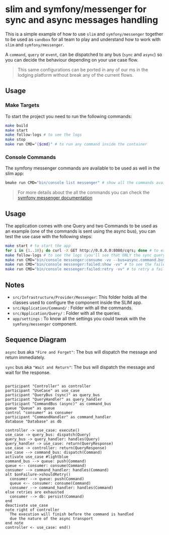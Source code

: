 # slim and symfony/messenger for sync and async messages handling

This is a simple example of how to use `slim` and `symfony/messenger` together to be used as `sandbox` for all team to play and understand how to work with `slim` and `symfony/messenger`. 

A `command`, `query` or `event`, can be dispatched to any bus (`sync` and `async`) so you can decide the behaviour depending on your use case flow.

> This same configurations can be ported in any of our ms in the lodging platform without break any of the current flows.


## Usage
### Make Targets
To start the project you need to run the following commands:

```sh
make build
make start
make follow-logs # to see the logs 
make stop
make run CMD="{$cmd}" # to run any command inside the container
```

### Console Commands
The symfony messenger commands are available to be used as well in the slim app:

```sh
bmake run CMD="bin/console list messenger" # show all the commands available under the messenger component in the slim app
```
> For more details about the all the commands you can check the [symfony messenger documentation](https://symfony.com/doc/current/messenger.html)

## Usage
The application comes with one Query and two Commands to be used as an example (one of the commands is sent using the async bus), you can test the use case with the following steps:

```sh
make start # to start the app
for i in {1..10}; do curl -X GET http://0.0.0.0:8080/cqrs; done # to execute the use case with the query and commands
make follow-logs # to see the logs (you'll see that ONLY the sync query and command has been handled)
make run CMD="bin/console messenger:consume -vv --bus=async.command.bus --time-limit=60" # to consume the async messages from rabbitmq
make run CMD="bin/console messenger:failed:show -vv" # to see the failed messages in the database storage
make run CMD="bin/console messenger:failed:retry -vv" # to retry a failed message
```

## Notes
- `src/Infrastructure/Provider/Messenger`: This folder holds all the classes used to configure the component inside the SLIM app.
- `src/Application/Command/` : Folder with all the commands.
- `src/Application/Query/` : Folder with all the queries.
- `app/settings` : To know all the settings you could tweak with the `symfony/messenger` component.

## Sequence Diagram

`async` bus aka `"Fire and Forget"`: The bus will dispatch the message and return immediately.

`sync` bus aka `"Wait and Return"`: The bus will dispatch the message and wait for the response.


```plantuml

participant "Controller" as controller
participant "UseCase" as use_case
participant "QueryBus (sync)" as query_bus
participant "QueryHandler" as query_handler
participant "CommandBus (async)" as command_bus
queue "Queue" as queue
control "consumer" as consumer
participant "CommandHandler" as command_handler
database "Database" as db

controller -> use_case: execute()
use_case -> query_bus: dispatch(Query)
query_bus -> query_handler: handles(Query)
query_handler -> use_case: return(QueryResponse)
use_case -> controller: return(QueryResponse)
use_case --> command_bus: dispatch(Command)
activate use_case #lightblue
command_bus --> queue: push(Command)
queue <-- consumer: consume(Command)
consumer --> command_handler: handles(Command)
alt $onFailure->shouldRetry()
  consumer --> queue: push(Command)
  queue <-- consumer: consume(Command)
  consumer --> command_handler: handles(Command)
else retries are exhausted
  consumer --> db: persist(Command)
end
deactivate use_case
note right of controller
  The execution will finish before the command is handled
  due the nature of the async transport
end note
controller <- use_case: end()

```